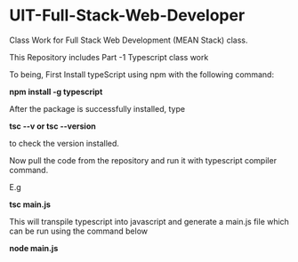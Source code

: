 # UIT-Full-Stack-Web-Developer
Class Work for Full Stack Web Development (MEAN Stack) class.

This Repository includes Part -1 Typescript class work

To being, First Install typeScript using npm with the following command:

<b> npm install -g typescript</b>

After the package is successfully installed, type 

<b>tsc --v or tsc --version </b>

to check the version installed.

Now pull the code from the repository and run it with typescript compiler command.

E.g

<b> tsc main.js</b> 

This will transpile typescript into javascript and generate a main.js file which can be run using the command below

<b> node main.js</b> 


